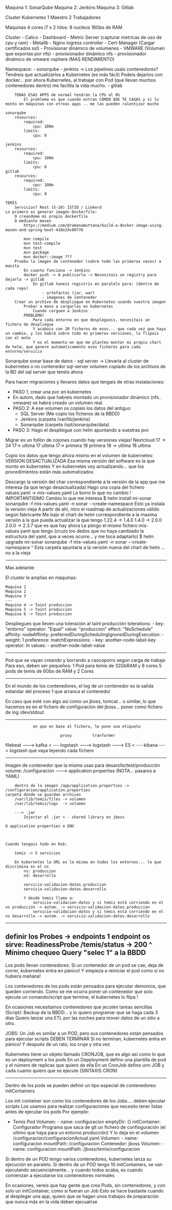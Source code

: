 Maquina 1: SonarQube
Maquina 2: Jenkins
Maquina 3: Gitlab


Cluster Kubernetes
1 Maestro
2 Trabajadores

Máquinas 4 cores i7 x 2 hilos: 8 nucleos
16Gbs de RAM

Cluster
    - Calico
    - Dashboard
    - Metric Server (capturar metricas de uso de cpu y ram)
    - Metallb
    - Nginx ingress controller
    - Cert-Manager (Cargar certificados ssl)
    - Provisionar dinámico de volumenes - VMWARE (Volumen que exportas por nfs)
            - provisionador dinámico nfs
            - provisionador dínámico de vmware vsphere (MAS RENDIMIENTO)
    
Namespace:
    - sonarqube
    - jenkins      -> Los pipelines usais contenedores? Tendreis que actualizarlos a Kubernetes (es más fácil)
                        Podeis dejarlos con docker... por ahora
                        Kubernetes, al trabajar con Pod (que llevan muchos contenedores dentro) me facilita la vida mucho.
    - gitlab
    
        TODAS ESAS APPS de normal tendrán la CPU al 0%
            El problema es que cuando entran COMEN QUE TE CAGAS y si lo monto en máquinas con otreas apps .. me las pueden ralentizar mucho
            
    sonarqube
        resources:
            required:
                cpu: 100m
            limits: 
                cpu: 8
        
    jenkins
        resources:
            required:
                cpu: 100m
            limits: 
                cpu: 8
    gitlab
        resources:
            required:
                cpu: 100m
            limits: 
                cpu: 8
    
    TEMIS
        Servicios? Rest (5-10) ISTIO / Linkerd
    Lo primero es generar imagen Dockerfile: 
        O creandome mi propio dockerfile
        O mediante maven
            https://medium.com/@ramanamuttana/build-a-docker-image-using-maven-and-spring-boot-418e24c00776
        
            mvn compile
            mvn test-compile
            mvn test
            mvn package
            mvn docker::image ???
        Pruebo la imagen de contenedor (sobre todo las primeras veces) a manita
            En cuanto funciona -> Jenkins
            docker push -> A publicarla -> Necesitais un registry para dejarla -> gitlab
                En gitlab teneis registris en paralelo para: (dentro de cada repo)
                    - artefactos (jar, war)
                    - imagenes de contenedor
        Crear un archivo de despliegue en Kubernetes usando vuestra imagen
            Probar a mano a cargarlos en kubernetes
                Cuando carguen a Jenkins
            PROBLEMA! 
                Para cada entorno en que desplegueis, necesitais un fichero de despliegue
                Y acabais con 20 ficheros de esos... que cada vez que haya un cambio, y los habrá sobre todo en primeras versiones, lo flipais con el mnto
                Y es el momento en que me planteo montar mi propio chart de helm, que genere automaticamente esos ficheros para cada entorno/servicio
        
Sonarqube
    sonar
    base de datos - sql server -> Llevarla al cluster de kubernetes o no
        contenedor sql-server
            volumen copiado de los archivos de la BD del sql server que teneis ahora

Para hacer migraciones y llevaros datos que tengais de otras instalaciones:
- PASO 1, crear una pvc en kubernetes
- En autom, dado que habreis montado un provisionador dinámico (nfs.. vmware) se habrá creado un volumen real.
- PASO 2: A ese volumen os copiais los datos del antiguo
    - SQL Server (Me copio los ficheros de la BBDD)
    - Jenkins (carpeta /var/lib/jenkins)        
    - Sonarqube (carpeta /opt/sonarqube/data)   
- PASO 3: Hago el despliegue con helm apuntando a vuestras pvc

Migrar es un follón de cojones cuando hay versiones viejas!
    Nextcloud 17 -> 24
              17-> ultima 17
              ultima 17-> primera 18
              primera 18 -> ultima 18
              ultima
              
Copio los datos que tengo ahora mismo en el volumen de kubernetes: VERSION DESACTUALIZADA
Esa misma versión del software es la que monto en kubernetes
Y en kubernetes voy actualizando... que los procedimientos están más automatizados

Descargo la versión del char correspondiente a la versión de la app que me interesa (la que tengo desactualizada)
Hago una copia del fichero values.yaml -> mis-values.yaml
Le borro lo que no cambio ! IMPORTANTISIMO
Cambio lo que me interesa
    $ helm install mi-sonar sonarqube -f mis-values.yaml -n sonar --create-namespace
Esto ya instala la versión vieja
A partir de ahí, miro el roadmap de actualizaciones válido según fabricante
Me bajo el chart de helm correspondiente a la maxima versión a la que pueda actualizar la que tengo
1.22.4 -> 1.4.0
1.4.0 -> 2.0.0 
2.0.0 -> 2.3.7 que es que hay ahora
Le pòngo el mismo fichero mis-values.yaml que tengo (cruzo los dedos que no haya cambiado la estructura del yaml, que a veces ocurre... y me toca adaptarlo)
    $ helm upgrade mi-sonar sonarqube -f mis-values.yaml -n sonar --create-namespace
                            ^ Esta carpeta apuntaría a la versión nueva del chart de helm ... no a la vieja

----

Mas adelante:

El cluster le amplias en máquinas:

    Maquina 1
    Maquina 2
    Maquina 3
    ---
    Maquina 4 -> Taint produccion
    Maquina 5 -> Taint produccion
    Maquina 6 -> Taint produccion

Despliegues que lleven una toleración al taint producción
    tolerations: 
      - key: "entorno"
        operator: "Equal"
        value: "produccion"
        effect: "NoSchedule"
    affinity:
        nodeAffinity:
          preferredDuringSchedulingIgnoredDuringExecution:
          - weight: 1
            preference:
              matchExpressions:
              - key: another-node-label-key
                operator: In
                values:
                - another-node-label-value
                
----
Pod que se vayan creando y borrando a cascoporro según carga de trabajo
Para eso, deben ser pequeños:
    1 Pod para temis de 32GbRAM y 8 cores
        5 pods de temis de 6Gbs de RAM y 2 Cores
        
---

En el mundo de los contenedores, el log de un contenedor es la salida estandar del proceso 1 que arranca el contenedor

En caso que esté con algo así como un jboss, tomcat... o similar, lo que hacemos es 
en el fichero de configuración del jboss... 
poner como fichero de log /dev/stdout


---
                en que en base al fichero, le pone una etiqueta
                
                            proxy         tranformer
filebeat  ---> kafka < --- logstash ---> logstash ---> ES < --- kibana
                                    ---> logstash
    que vaya leyendo cada fichero

---

Imagen de contenedor que la misma usas para desarollo/test/producción
    volume: /configuracion
        ---> application.properties (NOTA... pasaros a YAML)
             
        dentro de la imagen /app/application.properties -> /configuracion/application.properties
    carpeta donde se guardan archivos
        /var/lib/temis/files -> volumen
        /var/lib/temis/logs  -> volumen
    
        ---> .jar
            Injectar el .jar < - shared library en jboss
    
    O application properties o ENV
    
    
    
    Cuando tengais todo en Kub:

        temis -> 5 servicios 
        
        En kubernetes la URL es la misma en todos los entornos... lo que discrimina es el ns
            ns: produccion
            nd: desarrollo
            
            servicio-validacion-datos.produccion
            servicio-validacion-datos.desarrollo
            
            Y desde temis llamo a:
                servicio-validacion-datos y si temis está corriendo en el ns producción -> autom. -> servicio-validacion-datos.produccion
                servicio-validacion-datos y si temis está corriendo en el ns desarrollo -> autom. -> servicio-validacion-datos.desarrollo

---
definir los Probes -> endpoints
    1 endpoint os sirve:
        ReadinessProbe
            /temis/status -> 200
                     ^
                     Mínimo chequeo
                        Query "selec 1" a la BBDD
---

Los pods llevan contenedores.
Si un contenedor de un pod se cae, deja de correr, kubernetes entra en pánico!
Y empieza a reiniciar el pod como si no hubiera mañana!

Los contenedores de los pods están pensados para ejecutar demonios, que queden corriendo.
Como se me ocurra poner un contenedor que solo ejecute un comando/script que termine, el kubernetes lo flipa !

En ocasiones necesitamos contenedores que jecuten tareas sencillas (Script): Backup de la BBDD... y lo quiero programar que se haga cada 3 días
Quiero lanzar una ETL por las noches para mover datos de un sitio a otro.

JOBS:
Un Job es similar a un POD, pero sus contenedores están pensados para ejecutar scripts
DEBEN TERMINAR
Si no terminan, kubernetes entra en pánico! Y después de un rato, los cruje y otra vez

Kubernetes tiene un objeto llamado CRONJOB, que es algo así como lo que es un deployment a los pods
En un Depployment defino una plantilla de pod y el número de replicas que quiero de ella
En un CronJob defino unn JOB y cada cuanto quiero que se ejecute (SINTAXIS CRON)

---
Dentro de los pods se pueden definir un tipo especial de contenedores: initContainers

Los init container son como los contenedores de los Jobs.... deben ejecutar scripts
Los usamos para realizar configuraciones que necesito tener listas antes de ejecutar los pods
Por ejemplo:
- Temis
    Pod
        Volumen:
            - name: configuracion
              emptyDir: {} 
        initContainer: Configurador
            Programa que saca de git un fichero de confioguración (el ultimo que haya para un entorno producción)
            Y lo deja en el volumen /configuracion/configuracionActual.yaml
            Volumen: 
                - name: configuracion
                  mountPath: /configuracion
        Contenedor: jboss
            Volumen: 
                - name: configuracion
                  mountPath: /jboss/temis/configuracion
            
Si dentro de un POD tengo varios contenedores, kubernetes lanza su ejecución en paralelo.
Si dentro de un POD tengo 10 initContainers, se van ejecutando secuencialmente... y cuando todos acaba, 
    es cuando comienzan a ejecutarse los contenedores normales

En ocasiones, vereis que hay gente que crea Pods, sin contenedores, y con solo un initContainer, como si fueran un Job
Esto se hace bastante cuando al desplegar una app, quiero que se hagan unos trabajos de preparación que nunca más en la vida deben ejecuatrse
